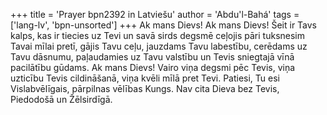 +++
title = 'Prayer bpn2392 in Latviešu'
author = 'Abdu'l-Bahá'
tags = ['lang-lv', 'bpn-unsorted']
+++
Ak mans Dievs! Ak mans Dievs! Šeit ir Tavs kalps, kas ir tiecies uz Tevi un savā sirds degsmē ceļojis pāri tuksnesim Tavai mīlai pretī, gājis Tavu ceļu, jauzdams Tavu labestību, cerēdams uz Tavu dāsnumu, paļaudamies uz Tavu valstību un Tevis sniegtajā vīnā pacilātību gūdams. Ak mans Dievs! Vairo viņa degsmi pēc Tevis, viņa uzticību Tevis cildināšanā, viņa kvēli mīlā pret Tevi.
Patiesi, Tu esi Vislabvēlīgais, pārpilnas vēlības Kungs. Nav cita Dieva bez Tevis, Piedodošā un Žēlsirdīgā.
